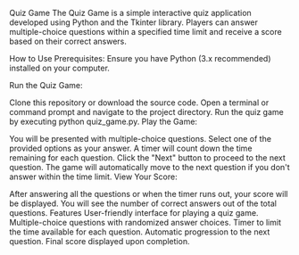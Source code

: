 Quiz Game The Quiz Game is a simple interactive quiz application developed using Python and the Tkinter library. Players can answer multiple-choice questions within a specified time limit and receive a score based on their correct answers.

How to Use Prerequisites: Ensure you have Python (3.x recommended) installed on your computer.

Run the Quiz Game:

Clone this repository or download the source code. Open a terminal or command prompt and navigate to the project directory. Run the quiz game by executing python quiz_game.py. Play the Game:

You will be presented with multiple-choice questions. Select one of the provided options as your answer. A timer will count down the time remaining for each question. Click the "Next" button to proceed to the next question. The game will automatically move to the next question if you don't answer within the time limit. View Your Score:

After answering all the questions or when the timer runs out, your score will be displayed. You will see the number of correct answers out of the total questions. Features User-friendly interface for playing a quiz game. Multiple-choice questions with randomized answer choices. Timer to limit the time available for each question. Automatic progression to the next question. Final score displayed upon completion.
